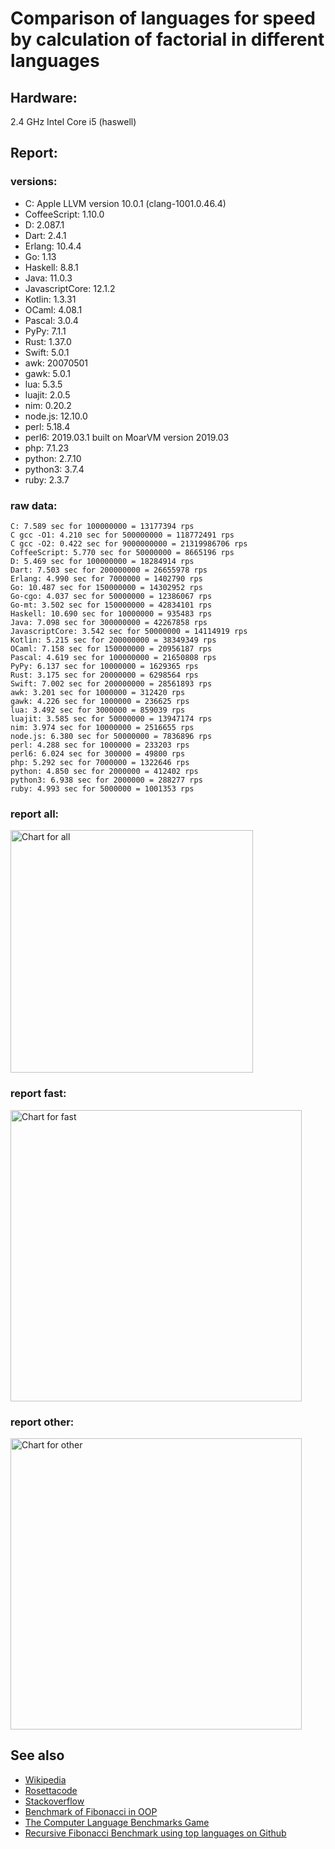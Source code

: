 Comparison of languages for speed by calculation of factorial in different languages
====================================================================================

Hardware:
---------
2.4 GHz Intel Core i5 (haswell)

Report:
-------
### versions:

  * C: Apple LLVM version 10.0.1 (clang-1001.0.46.4)
  * CoffeeScript: 1.10.0
  * D: 2.087.1
  * Dart: 2.4.1
  * Erlang: 10.4.4
  * Go: 1.13
  * Haskell: 8.8.1
  * Java: 11.0.3
  * JavascriptCore: 12.1.2
  * Kotlin: 1.3.31
  * OCaml: 4.08.1
  * Pascal: 3.0.4
  * PyPy: 7.1.1
  * Rust: 1.37.0
  * Swift: 5.0.1
  * awk: 20070501
  * gawk: 5.0.1
  * lua: 5.3.5
  * luajit: 2.0.5
  * nim: 0.20.2
  * node.js: 12.10.0
  * perl: 5.18.4
  * perl6: 2019.03.1 built on MoarVM version 2019.03
  * php: 7.1.23
  * python: 2.7.10
  * python3: 3.7.4
  * ruby: 2.3.7


### raw data:

    C: 7.589 sec for 100000000 = 13177394 rps
    C gcc -O1: 4.210 sec for 500000000 = 118772491 rps
    C gcc -O2: 0.422 sec for 9000000000 = 21319986706 rps
    CoffeeScript: 5.770 sec for 50000000 = 8665196 rps
    D: 5.469 sec for 100000000 = 18284914 rps
    Dart: 7.503 sec for 200000000 = 26655978 rps
    Erlang: 4.990 sec for 7000000 = 1402790 rps
    Go: 10.487 sec for 150000000 = 14302952 rps
    Go-cgo: 4.037 sec for 50000000 = 12386067 rps
    Go-mt: 3.502 sec for 150000000 = 42834101 rps
    Haskell: 10.690 sec for 10000000 = 935483 rps
    Java: 7.098 sec for 300000000 = 42267858 rps
    JavascriptCore: 3.542 sec for 50000000 = 14114919 rps
    Kotlin: 5.215 sec for 200000000 = 38349349 rps
    OCaml: 7.158 sec for 150000000 = 20956187 rps
    Pascal: 4.619 sec for 100000000 = 21650808 rps
    PyPy: 6.137 sec for 10000000 = 1629365 rps
    Rust: 3.175 sec for 20000000 = 6298564 rps
    Swift: 7.002 sec for 200000000 = 28561893 rps
    awk: 3.201 sec for 1000000 = 312420 rps
    gawk: 4.226 sec for 1000000 = 236625 rps
    lua: 3.492 sec for 3000000 = 859039 rps
    luajit: 3.585 sec for 50000000 = 13947174 rps
    nim: 3.974 sec for 10000000 = 2516655 rps
    node.js: 6.380 sec for 50000000 = 7836896 rps
    perl: 4.288 sec for 1000000 = 233203 rps
    perl6: 6.024 sec for 300000 = 49800 rps
    php: 5.292 sec for 7000000 = 1322646 rps
    python: 4.850 sec for 2000000 = 412402 rps
    python3: 6.938 sec for 2000000 = 288277 rps
    ruby: 4.993 sec for 5000000 = 1001353 rps


### report all:

<img alt="Chart for all" width="388" src="https://chart.googleapis.com/chart?cht=bhs&chs=582x515&chd=t%3A118772491%2C42834100%2C42267858%2C38349348%2C28561893%2C26655977%2C21650807%2C20956186%2C18284914%2C14302952%2C14114918%2C13947173%2C13177393%2C12386067%2C8665196%2C7836895%2C6298564%2C2516655%2C1629365%2C1402789%2C1322646%2C1001353%2C935482%2C859038%2C412402%2C312420%2C288276%2C236624%2C233203&chco=4d89f9&chbh=12&chds=0,118772491.055838&chxt=x,y,r&chxl=1%3A%7Cperl%7Cgawk%7Cpython3%7Cawk%7Cpython%7Clua%7CHaskell%7Cruby%7Cphp%7CErlang%7CPyPy%7Cnim%7CRust%7Cnode.js%7CCoffeeScript%7CGo-cgo%7CC%7Cluajit%7CJavascriptCore%7CGo%7CD%7COCaml%7CPascal%7CDart%7CSwift%7CKotlin%7CJava%7CGo-mt%7CC%20gcc%20-O1%7C2%3A%7C233203%20rps%7C236624%20rps%7C288276%20rps%7C312420%20rps%7C412402%20rps%7C859038%20rps%7C935482%20rps%7C1001353%20rps%7C1322646%20rps%7C1402789%20rps%7C1629365%20rps%7C2516655%20rps%7C6298564%20rps%7C7836895%20rps%7C8665196%20rps%7C12386067%20rps%7C13177393%20rps%7C13947173%20rps%7C14114918%20rps%7C14302952%20rps%7C18284914%20rps%7C20956186%20rps%7C21650807%20rps%7C26655977%20rps%7C28561893%20rps%7C38349348%20rps%7C42267858%20rps%7C42834100%20rps%7C118772491%20rps%7C0%3A%7C0%20%25%7C10%20%25%7C20%20%25%7C30%20%25%7C40%20%25%7C50%20%25%7C60%20%25%7C70%20%25%7C80%20%25%7C90%20%25%7C100%20%25">

### report fast:

<img alt="Chart for fast" width="466" src="https://chart.googleapis.com/chart?cht=bhs&chs=700x328&chd=t%3A118772491%2C42834100%2C42267858%2C38349348%2C28561893%2C26655977%2C21650807%2C20956186%2C18284914%2C14302952%2C14114918%2C13947173%2C13177393%2C12386067%2C8665196%2C7836895%2C6298564%2C2516655&chco=4d89f9&chbh=12&chds=0,118772491.055838&chxt=x,y,r&chxl=1%3A%7Cnim%7CRust%7Cnode.js%7CCoffeeScript%7CGo-cgo%7CC%7Cluajit%7CJavascriptCore%7CGo%7CD%7COCaml%7CPascal%7CDart%7CSwift%7CKotlin%7CJava%7CGo-mt%7CC%20gcc%20-O1%7C2%3A%7C2516655%20rps%7C6298564%20rps%7C7836895%20rps%7C8665196%20rps%7C12386067%20rps%7C13177393%20rps%7C13947173%20rps%7C14114918%20rps%7C14302952%20rps%7C18284914%20rps%7C20956186%20rps%7C21650807%20rps%7C26655977%20rps%7C28561893%20rps%7C38349348%20rps%7C42267858%20rps%7C42834100%20rps%7C118772491%20rps%7C0%3A%7C0%20%25%7C10%20%25%7C20%20%25%7C30%20%25%7C40%20%25%7C50%20%25%7C60%20%25%7C70%20%25%7C80%20%25%7C90%20%25%7C100%20%25">

### report other:

<img alt="Chart for other" width="466" src="https://chart.googleapis.com/chart?cht=bhs&chs=700x209&chd=t%3A1629365%2C1402789%2C1322646%2C1001353%2C935482%2C859038%2C412402%2C312420%2C288276%2C236624%2C233203&chco=4d89f9&chbh=12&chds=0,1629365.20176144&chxt=x,y,r&chxl=1%3A%7Cperl%7Cgawk%7Cpython3%7Cawk%7Cpython%7Clua%7CHaskell%7Cruby%7Cphp%7CErlang%7CPyPy%7C2%3A%7C233203%20rps%7C236624%20rps%7C288276%20rps%7C312420%20rps%7C412402%20rps%7C859038%20rps%7C935482%20rps%7C1001353%20rps%7C1322646%20rps%7C1402789%20rps%7C1629365%20rps%7C0%3A%7C0%20%25%7C10%20%25%7C20%20%25%7C30%20%25%7C40%20%25%7C50%20%25%7C60%20%25%7C70%20%25%7C80%20%25%7C90%20%25%7C100%20%25">



See also
--------

  * [Wikipedia](http://en.wikipedia.org/wiki/Factorial)
  * [Rosettacode](http://rosettacode.org/wiki/Factorial)
  * [Stackoverflow](http://stackoverflow.com/questions/23930/factorial-algorithms-in-different-languages)
  * [Benchmark of Fibonacci in OOP](https://github.com/Balancer/benchmarks-fib-obj)
  * [The Computer Language Benchmarks Game](http://benchmarksgame.alioth.debian.org)
  * [Recursive Fibonacci Benchmark using top languages on Github](https://github.com/drujensen/fib)
